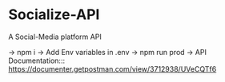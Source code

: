 # Socialize-API
A Social-Media platform API

-> npm i
-> Add Env variables in .env
-> npm run prod
-> API Documentation::: https://documenter.getpostman.com/view/3712938/UVeCQTf6
